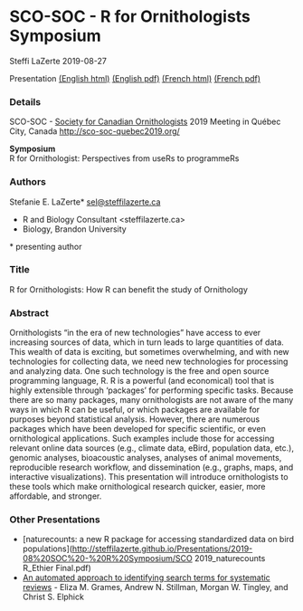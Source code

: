 SCO-SOC - R for Ornithologists Symposium
================
Steffi LaZerte
2019-08-27

Presentation [(English html)](http://steffilazerte.github.io/Presentations/2019-08%20SOC%20-%20R%20Symposium/LaZerte_SCO_SOC_2019_en.html) [(English pdf)](http://steffilazerte.github.io/Presentations/2019-08%20SOC%20-%20R%20Symposium/LaZerte_SCO_SOC_2019_en.pdf) [(French html)](http://steffilazerte.github.io/Presentations/2019-08%20SOC%20-%20R%20Symposium/LaZerte_SCO_SOC_2019_fr.html) [(French pdf)](http://steffilazerte.github.io/Presentations/2019-08%20SOC%20-%20R%20Symposium/LaZerte_SCO_SOC_2019_fr.pdf)

### Details

SCO-SOC - [Society for Canadian Ornithologists](https://www.sco-soc.ca/) 2019 Meeting in Québec City, Canada
<http://sco-soc-quebec2019.org/>

**Symposium**  
R for Ornithologist: Perspectives from useRs to programmeRs

### Authors

Stefanie E. LaZerte\*  <sel@steffilazerte.ca>  
- R and Biology Consultant <steffilazerte.ca>
- Biology, Brandon University  

\* presenting author

### Title

R for Ornithologists: How R can benefit the study of Ornithology

### Abstract

Ornithologists “in the era of new technologies” have access to ever increasing sources of data, which in turn leads to large quantities of data. This wealth of data is exciting, but sometimes overwhelming, and with new technologies for collecting data, we need new technologies for processing and analyzing data. One such technology is the free and open source programming language, R. R is a powerful (and economical) tool that is highly extensible through ‘packages’ for performing specific tasks. Because there are so many packages, many ornithologists are not aware of the many ways in which R can be useful, or which packages are available for purposes beyond statistical analysis. However, there are numerous packages which have been developed for specific scientific, or even ornithological applications. Such examples include those for accessing relevant online data sources (e.g., climate data, eBird, population data, etc.), genomic analyses, bioacoustic analyses, analyses of animal movements, reproducible research workflow, and dissemination (e.g., graphs, maps, and interactive visualizations). This presentation will introduce ornithologists to these tools which make ornithological research quicker, easier, more affordable, and stronger.

### Other Presentations

- [naturecounts: a new R package for accessing standardized data on bird populations](http://steffilazerte.github.io/Presentations/2019-08%20SOC%20-%20R%20Symposium/SCO 2019_naturecounts R_Ethier Final.pdf)
- [An automated approach to identifying search terms for systematic reviews](http://steffilazerte.github.io/Presentations/2019-08%20SOC%20-%20R%20Symposium/Grames_SCO-SOC_slides.pdf) - Eliza M. Grames, Andrew N. Stillman, Morgan W. Tingley, and Christ S. Elphick
